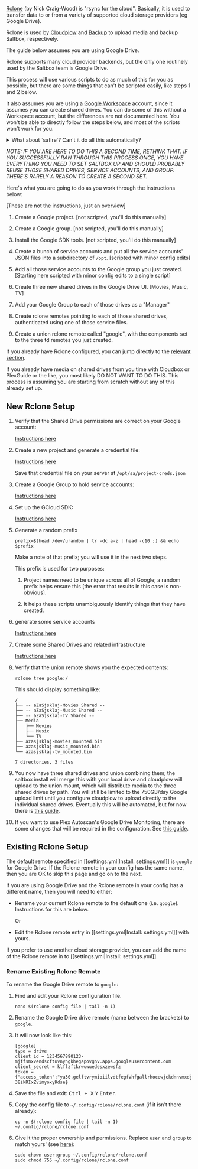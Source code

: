 [Rclone](https://rclone.org) (by Nick Craig-Wood) is "rsync for the cloud". Basically, it is used to transfer data to or from a variety of supported cloud storage providers (eg Google Drive).

Rclone is used by [Cloudplow](cloudplow.md) and [Backup](../saltbox/backup/backup.md) to upload media and backup Saltbox, respectively.

The guide below assumes you are using Google Drive.

Rclone supports many cloud provider backends, but the only one routinely used by the Saltbox team is Google Drive.

This process will use various scripts to do as much of this for you as possible, but there are some things that can't be scripted easily, like steps 1 and 2 below.

It also assumes you are using a [Google Workspace](https://workspace.google.com/) account, since it assumes you can create shared drives.  You can do some of this without a Workspace account, but the differences are not documented here.  You won't be able to directly follow the steps below, and most of the scripts won't work for you.

<details>
<summary>What about `safire`? Can't it do all this automatically?</summary>
<br />

  Sure, and the first version of this attempt at automation used safire to do everything from step 3 on with two runs of a script which asked a couple questions.  It always worked on the developer's machine, but failed half the time on not-the-developer's machine.  So this approach was built out to not use `safire`.

  Eventually there will be an app or script that will take care of all this, but until that day, there is this.

  If you have suggestions about how this can be made more clear, by all means open an issue.

</details>

_NOTE: IF YOU ARE HERE TO DO THIS A SECOND TIME, RETHINK THAT.  IF YOU SUCCESSFULLY RAN THROUGH THIS PROCESS ONCE, YOU HAVE EVERYTHING YOU NEED TO SET SALTBOX UP AND SHOULD PROBABLY REUSE THOSE SHARED DRIVES, SERVICE ACCOUNTS, AND GROUP.  THERE'S RARELY A REASON TO CREATE A SECOND SET._

Here's what you are going to do as you work through the instructions below:

[These are not the instructions, just an overview]

1. Create a Google project. [not scripted, you'll do this manually]

2. Create a Google group. [not scripted, you'll do this manually]

3. Install the Google SDK tools. [not scripted, you'll do this manually]

4. Create a bunch of service accounts and put all the service accounts' JSON files into a subdirectory of `/opt`. [scripted with minor config edits]

5. Add all those service accounts to the Google group you just created. [Starting here scripted with minor config edits to a single script]

6. Create three new shared drives in the Google Drive UI. [Movies, Music, TV]

7. Add your Google Group to each of those drives as a "Manager"

8. Create rclone remotes pointing to each of those shared drives, authenticated using one of those service files.

9. Create a union rclone remote called "google", with the components set to the three td remotes you just created.


If you already have Rclone configured, you can jump directly to the [relevant section](#existing-rclone-setup).

If you already have media on shared drives from you time with Cloudbox or PlexGuide or the like, you most likely DO NOT WANT TO DO THIS.  This process is assuming you are starting from scratch without any of this already set up.

## New Rclone Setup

1. Verify that the Shared Drive permissions are correct on your Google account:

    [Instructions here](google-account-perms.md)

2. Create a new project and generate a credential file:

    [Instructions here](google-project-setup.md)

    Save that credential file on your server at `/opt/sa/project-creds.json`

3. Create a Google Group to hold service accounts:

    [Instructions here](google-group-setup.md)

4. Set up the GCloud SDK:

    [Instructions here](google-gcloud-tools-install.md)

5. Generate a random prefix

    ```
    prefix=$(head /dev/urandom | tr -dc a-z | head -c10 ;) && echo $prefix
    ```

    Make a note of that prefix; you will use it in the next two steps.

    This prefix is used for two purposes:

      1. Project names need to be unique across all of Google; a random prefix helps ensure this [the error that results in this case is non-obvious].

      2. It helps these scripts unambiguously identify things that they have created.

6. generate some service accounts

    [Instructions here](google-service-accounts.md)

7. Create some Shared Drives and related infrastructure

    [Instructions here](google-shared-drives.md)

8. Verify that the union remote shows you the expected contents:

    ```
    rclone tree google:/
    ```

    This should display something like:

    ```
    /
    ├── -- aZaSjsklaj-Movies Shared --
    ├── -- aZaSjsklaj-Music Shared --
    ├── -- aZaSjsklaj-TV Shared --
    ├── Media
    │   ├── Movies
    │   ├── Music
    │   └── TV
    ├── azasjsklaj-movies_mounted.bin
    ├── azasjsklaj-music_mounted.bin
    └── azasjsklaj-tv_mounted.bin

    7 directories, 3 files
    ```

9. You now have three shared drives and union combining them; the saltbox install will merge this with your local drive and cloudplow will upload to the union mount, which will distribute media to the three shared drives by path.  You will still be limited to the 750GB/day Google upload limit until you configure cloudplow to upload directly to the individual shared drives.  Eventually this will be automated, but for now there is [this guide](cloudplow-config.md).

10. If you want to use Plex Autoscan's Google Drive Monitoring, there are some changes that will be required in the configuration. See [this guide](plex-autoscan-config.md).

## Existing Rclone Setup

The default remote specified in [[settings.yml|Install: settings.yml]] is `google` for Google Drive. If the Rclone remote in your config has the same name, then you are OK to skip this page and go on to the next.

If you are using Google Drive and the Rclone remote in your config has a different name, then you will need to either:

- Rename your current Rclone remote to the default one (i.e. `google`). Instructions for this are below.

  Or

- Edit the Rclone remote entry in [[settings.yml|Install: settings.yml]] with yours.

If you prefer to use another cloud storage provider, you can add the name of the Rclone remote in to [[settings.yml|Install: settings.yml]].

### Rename Existing Rclone Remote

To rename the Google Drive remote to `google`:

1. Find and edit your Rclone configuration file.

   ```
   nano $(rclone config file | tail -n 1)
   ```
1. Rename the Google Drive drive remote (name between the brackets) to `google`.

1. It will now look like this:

   ```
   [google]
   type = drive
   client_id = 1234567890123-mjffsmxvendscftuvnyngkhegapovgnv.apps.googleusercontent.com
   client_secret = klflzftkrwuwuedesxzewsfz
   token = {"access_token":"ya30.gelftvrymioiilvdtfegfvhfgallrhocewjckdnnvmxdjpjzbdhkmgulvqhgbafkdtpottzthhnyzysxwlpf-38ikRIxZvimyoxyKdse$
   ```
1. Save the file and exit: <kbd class="platform-all">Ctrl + X</kbd> <kbd class="platform-all">Y</kbd> <kbd class="platform-all">Enter</kbd>.

1. Copy the config file to `~/.config/rclone/rclone.conf` (if it isn't there already):

   ```
   cp -n $(rclone config file | tail -n 1) ~/.config/rclone/rclone.conf
   ```

1. Give it the proper ownership and permissions. Replace `user` and `group` to match yours' (see [here](FAQ#find-your-user-id-uid-and-group-id-gid)):

   ```
   sudo chown user:group ~/.config/rclone/rclone.conf
   sudo chmod 755 ~/.config/rclone/rclone.conf
   ```
